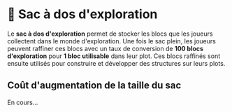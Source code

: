 # 🎒 Sac à dos d'exploration

Le **sac à dos d'exploration** permet de stocker les blocs que les joueurs collectent dans le monde d'exploration. Une fois le sac plein, les joueurs peuvent raffiner 
ces blocs avec un taux de conversion de **100 blocs d'exploration** pour **1 bloc utilisable** dans leur plot. Ces blocs raffinés sont ensuite utilisés pour construire et développer des structures sur leurs plots.

## Coût d'augmentation de la taille du sac

En cours...
